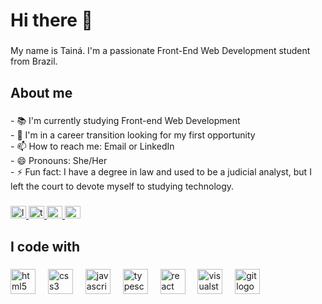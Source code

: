 <h1 align="left">Hi there 👋</h1>

###

<p align="left">My name is Tainá. I'm a passionate Front-End Web Development student from Brazil.</p>

###

<h2 align="left">About me</h2>

###

<p align="left">- 📚 I'm currently studying Front-end Web Development <br>- 🎯 I'm in a career transition looking for my first opportunity<br>- 📫 How to reach me:  Email or LinkedIn<br>- 😄 Pronouns: She/Her<br>- ⚡ Fun fact: I have a degree in law and used to be a judicial analyst, but I left the court to devote myself to studying technology.</p>

###

<div align="left" >
  <a href="https://www.linkedin.com/in/tainaandre/" target="_blank">
    <img src="https://raw.githubusercontent.com/maurodesouza/profile-readme-generator/master/src/assets/icons/social/linkedin/default.svg" width="25" height="20" alt="linkedin logo"  /> 
  </a>
  <a href="https://x.com/tainarrr" target="_blank">
    <img src="https://raw.githubusercontent.com/maurodesouza/profile-readme-generator/master/src/assets/icons/social/twitter/default.svg" width="25" height="20" alt="twitter logo"  />
  </a>
  <a href="tainaandrecs@gmail.com" target="_blank">
    <img src="https://raw.githubusercontent.com/maurodesouza/profile-readme-generator/master/src/assets/icons/social/gmail/default.svg" width="25" height="20" alt="gmail logo"  />
  </a>
  <a href="https://discord.com/channels/@tabibi_" target="_blank">
    <img src="https://raw.githubusercontent.com/maurodesouza/profile-readme-generator/master/src/assets/icons/social/discord/default.svg" width="25" height="20" alt="discord logo"  />
  </a>
</div>

###

<h2 align="left">I code with</h2>

###

<div align="left">
  <img src="https://cdn.jsdelivr.net/gh/devicons/devicon/icons/html5/html5-original.svg" height="40" alt="html5 logo"  />
  <img width="12" />
  <img src="https://cdn.jsdelivr.net/gh/devicons/devicon/icons/css3/css3-original.svg" height="40" alt="css3 logo"  />
  <img width="12" />
  <img src="https://cdn.jsdelivr.net/gh/devicons/devicon/icons/javascript/javascript-original.svg" height="40" alt="javascript logo"  />
  <img width="12" />
  <img src="https://cdn.jsdelivr.net/gh/devicons/devicon/icons/typescript/typescript-original.svg" height="40" alt="typescript logo"  />
  <img width="12" />
  <img src="https://cdn.jsdelivr.net/gh/devicons/devicon/icons/react/react-original.svg" height="40" alt="react logo"  />
  <img width="12" />
  <img src="https://cdn.jsdelivr.net/gh/devicons/devicon/icons/visualstudio/visualstudio-plain.svg" height="40" alt="visualstudio logo"  />
  <img width="12" />
  <img src="https://cdn.jsdelivr.net/gh/devicons/devicon/icons/git/git-original.svg" height="40" alt="git logo"  />
</div>

###
